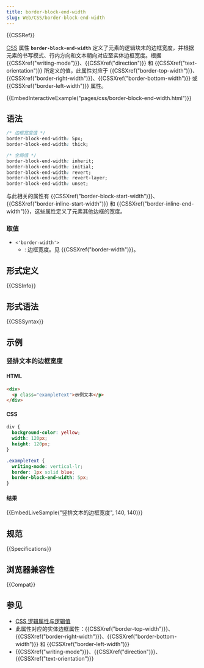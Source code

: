 ```yaml
---
title: border-block-end-width
slug: Web/CSS/border-block-end-width
---
```


{{CSSRef}}

[CSS](/zh-CN/docs/Web/CSS) 属性 **`border-block-end-width`** 定义了元素的逻辑块末的边框宽度，并根据元素的书写模式、行内方向和文本朝向对应至实体边框宽度。根据 {{CSSXref("writing-mode")}}、{{CSSXref("direction")}} 和 {{CSSXref("text-orientation")}} 所定义的值，此属性对应于 {{CSSXref("border-top-width")}}、{{CSSXref("border-right-width")}}、{{CSSXref("border-bottom-width")}} 或 {{CSSXref("border-left-width")}} 属性。

{{EmbedInteractiveExample("pages/css/border-block-end-width.html")}}

## 语法

```css
/* 边框宽度值 */
border-block-end-width: 5px;
border-block-end-width: thick;

/* 全局值 */
border-block-end-width: inherit;
border-block-end-width: initial;
border-block-end-width: revert;
border-block-end-width: revert-layer;
border-block-end-width: unset;
```

与此相关的属性有 {{CSSXref("border-block-start-width")}}、{{CSSXref("border-inline-start-width")}} 和 {{CSSXref("border-inline-end-width")}}，这些属性定义了元素其他边框的宽度。

### 取值

- `<'border-width'>`
  - : 边框宽度。见 {{CSSXref("border-width")}}。

## 形式定义

{{CSSInfo}}

## 形式语法

{{CSSSyntax}}

## 示例

### 竖排文本的边框宽度

#### HTML

```html
<div>
  <p class="exampleText">示例文本</p>
</div>
```

#### CSS

```css
div {
  background-color: yellow;
  width: 120px;
  height: 120px;
}

.exampleText {
  writing-mode: vertical-lr;
  border: 1px solid blue;
  border-block-end-width: 5px;
}
```

#### 结果

{{EmbedLiveSample("竖排文本的边框宽度", 140, 140)}}

## 规范

{{Specifications}}

## 浏览器兼容性

{{Compat}}

## 参见

- [CSS 逻辑属性与逻辑值](/zh-CN/docs/Web/CSS/CSS_logical_properties_and_values)
- 此属性对应的实体边框属性：{{CSSXref("border-top-width")}}、{{CSSXref("border-right-width")}}、{{CSSXref("border-bottom-width")}} 和 {{CSSXref("border-left-width")}}
- {{CSSXref("writing-mode")}}、{{CSSXref("direction")}}、{{CSSXref("text-orientation")}}
